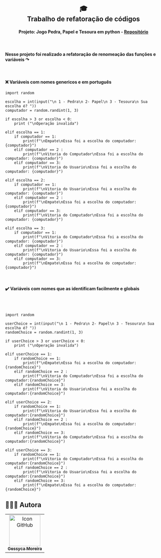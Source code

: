 <h2 align="center">
  🎓<br>Trabalho de refatoração de códigos
</h2>

<h4 align="center">
   Projeto: Jogo Pedra, Papel e Tesoura em python - <a href="https://github.com/Geessyca/Jogo-Pedra-Papel-e-Tesoura--em-Python"/>Repositório</a> 
</h4>
</br>
<h4>Nesse projeto foi realizado a refatoração de renomeação das funções e variáveis  ↷</h4></br>
<h4>
❌ Variáveis com nomes genericos e em português</br></h4>


```
import random 

escolha = int(input("\n 1 - Pedra\n 2- Papel\n 3 - Tesoura\n Sua escolha é? "))
computador = random.randint(1, 3)
    
if escolha > 3 or escolha < 0:
    print ("\nOperação invalida")
        
elif escolha == 1:
    if computador == 1:
        print(f"\nEmpate\nEssa foi a escolha do computador: {computador}")
    elif computador == 2 :
        print(f"\nVitoria do Computador\nEssa foi a escolha do computador: {computador}")
    elif computador == 3:
        print(f"\nVitoria do Usuario\nEssa foi a escolha do computador: {computador}")
            
elif escolha == 2:
    if computador == 1:
        print(f"\nVitoria do Usuario\nEssa foi a escolha do computador: {computador}")
    elif computador == 2 :
        print(f"\nEmpate\nEssa foi a escolha do computador: {computador}")
    elif computador == 3:
        print(f"\nVitoria do Computador\nEssa foi a escolha do computador: {computador}")

elif escolha == 3:
    if computador == 1:
        print(f"\nVitoria do Computador\nEssa foi a escolha do computador: {computador}")
    elif computador == 2 :
        print(f"\nVitoria do Usuario\nEssa foi a escolha do computador: {computador}")
    elif computador == 3:
        print(f"\nEmpate\nEssa foi a escolha do computador: {computador}") 

```

</br>
<h4>
✔️ Variáveis com nomes que as identificam facilmente e globais </br></h4>
</br>

```

import random 

userChoice = int(input("\n 1 - Pedra\n 2- Papel\n 3 - Tesoura\n Sua escolha é? "))
randomChoice = random.randint(1, 3)
    
if userChoice > 3 or userChoice < 0:
    print ("\nOperação invalida")
        
elif userChoice == 1:
    if randomChoice == 1:
        print(f"\nEmpate\nEssa foi a escolha do computador:{randomChoice}")
    elif randomChoice == 2 :
        print(f"\nVitoria do Computador\nEssa foi a escolha do computador:{randomChoice}")
    elif randomChoice == 3:
        print(f"\nVitoria do Usuario\nEssa foi a escolha do computador:{randomChoice}")
            
elif userChoice == 2:
    if randomChoice == 1:
        print(f"\nVitoria do Usuario\nEssa foi a escolha do computador:{randomChoice}")
    elif randomChoice == 2 :
        print(f"\nEmpate\nEssa foi a escolha do computador:{randomChoice}")
    elif randomChoice == 3:
        print(f"\nVitoria do Computador\nEssa foi a escolha do computador:{randomChoice}")

elif userChoice == 3:
    if randomChoice == 1:
        print(f"\nVitoria do Computador\nEssa foi a escolha do computador:{randomChoice}")
    elif randomChoice == 2 :
        print(f"\nVitoria do Usuario\nEssa foi a escolha do computador:{randomChoice}")
    elif randomChoice == 3:
        print(f"\nEmpate\nEssa foi a escolha do computador: {randomChoice}") 

```

##  👩🏻‍💻 Autora<br>
<table>
  <tr>
    <td align="center">
      <a href="https://github.com/geessyca">
        <img src="https://avatars.githubusercontent.com/u/72661229?v=4" width="100px;" alt="Icon GitHub"/><br>
        <sub>
          <b>Gessyca Moreira</b>
        </sub>
      </a>
    </td>
  </tr>
</table>

